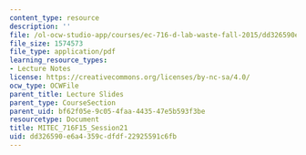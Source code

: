 ```yaml
---
content_type: resource
description: ''
file: /ol-ocw-studio-app/courses/ec-716-d-lab-waste-fall-2015/dd326590e6a4359cdfdf22925591c6fb_MITEC_716F15_Session21.pdf
file_size: 1574573
file_type: application/pdf
learning_resource_types:
- Lecture Notes
license: https://creativecommons.org/licenses/by-nc-sa/4.0/
ocw_type: OCWFile
parent_title: Lecture Slides
parent_type: CourseSection
parent_uid: bf62f05e-9c05-4faa-4435-47e5b593f3be
resourcetype: Document
title: MITEC_716F15_Session21
uid: dd326590-e6a4-359c-dfdf-22925591c6fb
---
```

